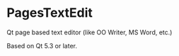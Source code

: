 PagesTextEdit
==============

Qt page based text editor (like OO Writer, MS Word, etc.)

Based on Qt 5.3 or later.
